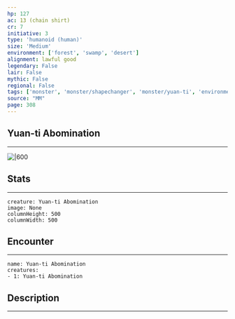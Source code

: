 ```yaml
---
hp: 127
ac: 13 (chain shirt)
cr: 7
initiative: 3
type: 'humanoid (human)'    
size: 'Medium'
environment: ['forest', 'swamp', 'desert']
alignment: lawful good
legendary: False
lair: False
mythic: False
regional: False
tags: ['monster', 'monster/shapechanger', 'monster/yuan-ti', 'environment/forest', 'environment/swamp', 'environment/desert']
source: "MM"
page: 308
---
```


## Yuan-ti Abomination
---

![|600](D:/Program%20Files/5e.tools/img/bestiary/MM/Yuan-ti%20Abomination.jpg)

## Stats
---

```statblock
creature: Yuan-ti Abomination
image: None
columnHeight: 500
columnWidth: 500
```

## Encounter
---

```encounter-table
name: Yuan-ti Abomination
creatures:
- 1: Yuan-ti Abomination
```

## Description
---




